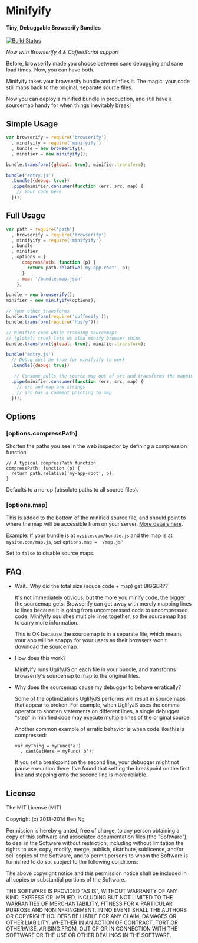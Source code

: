Minifyify
=========
#### Tiny, Debuggable Browserify Bundles

[![Build Status](https://travis-ci.org/ben-ng/minifyify.png?branch=master)](https://travis-ci.org/ben-ng/minifyify)

*Now with Browserify 4 & CoffeeScript support*

Before, browserify made you choose between sane debugging and sane load times. Now, you can have both.

Minifyify takes your browserify bundle and minfies it. The magic: your code still maps back to the original, separate source files.

Now you can deploy a minified bundle in production, and still have a sourcemap handy for when things inevitably break!

## Simple Usage

```js
var browserify = require('browserify')
  , minifyify = require('minifyify')
  , bundle = new browserify();
  , minifier = new minifyify();

bundle.transform({global: true}, minifier.transform);

bundle('entry.js')
  .bundle({debug: true})
  .pipe(minifier.consumer(function (err, src, map) {
    // Your code here
  }));
```

## Full Usage

```js
var path = require('path')
  , browserify = require('browserify')
  , minifyify = require('minifyify')
  , bundle
  , minifier
  , options = {
      compressPath: function (p) {
        return path.relative('my-app-root', p);
      }
    , map: '/bundle.map.json'
    };

bundle = new browserify();
minifier = new minifyify(options);

// Your other transforms
bundle.transform(require('coffeeify'));
bundle.transform(require('hbsfy'));

// Minifies code while tracking sourcemaps
// {global: true} lets us also minify browser shims
bundle.transform({global: true}, minifier.transform);

bundle('entry.js')
  // Debug must be true for minifyify to work
  .bundle({debug: true})

   // Consume pulls the source map out of src and transforms the mappings
  .pipe(minifier.consumer(function (err, src, map) {
    // src and map are strings
    // src has a comment pointing to map
  }));
```

## Options

### [options.compressPath]

Shorten the paths you see in the web inspector by defining a compression function.

```
// A typical compressPath function
compressPath: function (p) {
  return path.relative('my-app-root', p);
}
```

Defaults to a no-op (absolute paths to all source files).

### [options.map]

This is added to the bottom of the minified source file, and should point to where the map will be accessible from on your server. [More details here](http://www.html5rocks.com/en/tutorials/developertools/sourcemaps/#toc-howwork).

Example: If your bundle is at `mysite.com/bundle.js` and the map is at `mysite.com/map.js`, set `options.map = '/map.js'`

Set to `false` to disable source maps.

## FAQ

 * Wait.. Why did the total size (souce code + map) get BIGGER??

   It's not immediately obvious, but the more you minify code, the bigger the sourcemap gets. Browserify can get away with merely mapping lines to lines because it is going from uncompressed code to uncompressed code. Minifyify squishes multiple lines together, so the sourcemap has to carry more information.

   This is OK because the sourcemap is in a separate file, which means your app will be snappy for your users as their browsers won't download the sourcemap.

 * How does this work?

   Minifyify runs UglifyJS on each file in your bundle, and transforms browserify's sourcemap to map to the original files.

 * Why does the sourcemap cause my debugger to behave erratically?

   Some of the optimizations UglifyJS performs will result in sourcemaps that appear to broken. For example, when UglifyJS uses the comma operator to shorten statements on different lines, a single debugger "step" in minified code may execute multiple lines of the original source.

   Another common example of erratic behavior is when code like this is compressed:

   ```
   var myThing = myFunc('a')
     , cantGetHere = myFunc('b');
   ```

   If you set a breakpoint on the second line, your debugger might not pause execution there. I've found that setting the breakpoint on the first line and stepping onto the second line is more reliable.

## License

The MIT License (MIT)

Copyright (c) 2013-2014 Ben Ng

Permission is hereby granted, free of charge, to any person obtaining a copy
of this software and associated documentation files (the "Software"), to deal
in the Software without restriction, including without limitation the rights
to use, copy, modify, merge, publish, distribute, sublicense, and/or sell
copies of the Software, and to permit persons to whom the Software is
furnished to do so, subject to the following conditions:

The above copyright notice and this permission notice shall be included in
all copies or substantial portions of the Software.

THE SOFTWARE IS PROVIDED "AS IS", WITHOUT WARRANTY OF ANY KIND, EXPRESS OR
IMPLIED, INCLUDING BUT NOT LIMITED TO THE WARRANTIES OF MERCHANTABILITY,
FITNESS FOR A PARTICULAR PURPOSE AND NONINFRINGEMENT. IN NO EVENT SHALL THE
AUTHORS OR COPYRIGHT HOLDERS BE LIABLE FOR ANY CLAIM, DAMAGES OR OTHER
LIABILITY, WHETHER IN AN ACTION OF CONTRACT, TORT OR OTHERWISE, ARISING FROM,
OUT OF OR IN CONNECTION WITH THE SOFTWARE OR THE USE OR OTHER DEALINGS IN
THE SOFTWARE.
